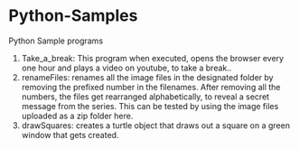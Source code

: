 # Python-Samples
Python Sample programs
1. Take_a_break: This program when executed, opens the browser every one hour and plays a video on youtube, to take a break..
2. renameFiles: renames all the image files in the designated folder by removing the prefixed number in the filenames. After removing all the numbers, the files get rearranged alphabetically, to reveal a secret message from the series. This can be tested by using the image files uploaded as a zip folder here.
3. drawSquares: creates a turtle object that draws out a square on a green window that gets created.
